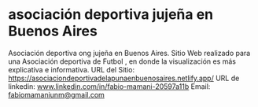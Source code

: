 # asociación deportiva jujeña en Buenos Aires
Asociación deportiva ong jujeña en Buenos Aires. Sitio Web realizado para una Asociación deportiva de Futbol , en donde la visualización es más explicativa e informativa.
URL del Sitio: https://asociaciondeportivadelapunaenbuenosaires.netlify.app/
URL de linkedin: www.linkedin.com/in/fabio-mamani-20597a11b
Email: fabiomamaniunm@gmail.com
